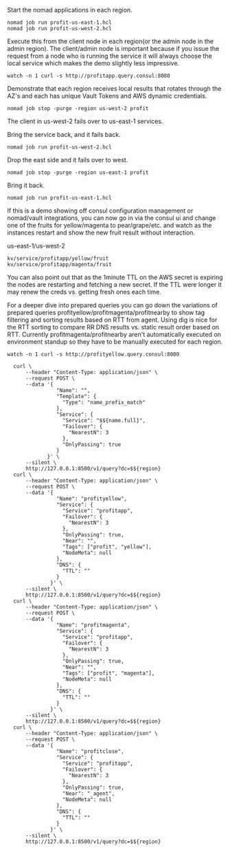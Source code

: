 Start the nomad applications in each region.<br>

```
nomad job run profit-us-east-1.hcl
nomad job run profit-us-west-2.hcl
```

Execute this from the client node in each region(or the admin node in the admin region).  The client/admin node is important because if you issue the request from a node who is running the service it will always choose the local service which makes the demo slightly less impressive.

```
watch -n 1 curl -s http://profitapp.query.consul:8080
```


Demonstrate that each region receives local results that rotates through the AZ's and each has unique Vault Tokens and AWS dynamic credentials.
```
nomad job stop -purge -region us-west-2 profit
```
The client in us-west-2 fails over to us-east-1 services.

Bring the service back, and it fails back.
```
nomad job run profit-us-west-2.hcl
```
Drop the east side and it fails over to west.
```
nomad job stop -purge -region us-east-1 profit
```
Bring it back.
```
nomad job run profit-us-east-1.hcl
```

If this is a demo showing off consul configuration management or nomad/vault integrations, you can now go in via the consul ui and change one of the fruits for yellow/magenta to pear/grape/etc. and watch as the instances restart and show the new fruit result without interaction.<br>

us-east-1/us-west-2
```
kv/service/profitapp/yellow/fruit
kv/service/profitapp/magenta/fruit
```
You can also point out that as the 1minute TTL on the AWS secret is expiring the nodes are restarting and fetching a new secret.  If the TTL were longer it may renew the creds vs. getting fresh ones each time.

For a deeper dive into prepared queries you can go down the variations of prepared queries profityellow/profitmagenta/profitnearby to show tag filtering and sorting results based on RTT from agent. Using dig is nice for the RTT sorting to compare RR DNS results vs. static result order based on RTT.  Currently profitmagenta/profitnearby aren't automatically executed on environment standup so they have to be manually executed for each region.
```
watch -n 1 curl -s http://profityellow.query.consul:8080
```


```
  curl \
      --header "Content-Type: application/json" \
      --request POST \
      --data '{
                "Name": "",
                "Template": {
                  "Type": "name_prefix_match"
                },
                "Service": {
                  "Service": "$${name.full}",
                  "Failover": {
                    "NearestN": 3
                  },
                  "OnlyPassing": true
                }
             }' \
      --silent \
      http://127.0.0.1:8500/v1/query?dc=$${region}
  curl \
      --header "Content-Type: application/json" \
      --request POST \
      --data '{
                "Name": "profityellow",
                "Service": {
                  "Service": "profitapp",
                  "Failover": {
                    "NearestN": 3
                  },
                  "OnlyPassing": true,
                  "Near": "",
                  "Tags": ["profit", "yellow"],
                  "NodeMeta": null
                },
                "DNS": {
                  "TTL": ""
                }
              }' \
      --silent \
      http://127.0.0.1:8500/v1/query?dc=$${region}
  curl \
      --header "Content-Type: application/json" \
      --request POST \
      --data '{
                "Name": "profitmagenta",
                "Service": {
                  "Service": "profitapp",
                  "Failover": {
                    "NearestN": 3
                  },
                  "OnlyPassing": true,
                  "Near": "",
                  "Tags": ["profit", "magenta"],
                  "NodeMeta": null
                },
                "DNS": {
                  "TTL": ""
                }
              }' \
      --silent \
      http://127.0.0.1:8500/v1/query?dc=$${region}
  curl \
      --header "Content-Type: application/json" \
      --request POST \
      --data '{
                "Name": "profitclose",
                "Service": {
                  "Service": "profitapp",
                  "Failover": {
                    "NearestN": 3
                  },
                  "OnlyPassing": true,
                  "Near": "_agent",
                  "NodeMeta": null
                },
                "DNS": {
                  "TTL": ""
                }
              }' \
      --silent \
      http://127.0.0.1:8500/v1/query?dc=$${region}
```
